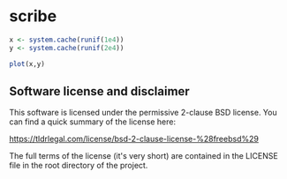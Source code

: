 # scribe 

```r
x <- system.cache(runif(1e4))
y <- system.cache(runif(2e4))

plot(x,y)
```


## Software license and disclaimer

This software is licensed under the permissive 2-clause BSD license. You can 
find a quick summary of the license here:

https://tldrlegal.com/license/bsd-2-clause-license-%28freebsd%29

The full terms of the license (it's very short) are contained in the LICENSE 
file in the root directory of the project.

